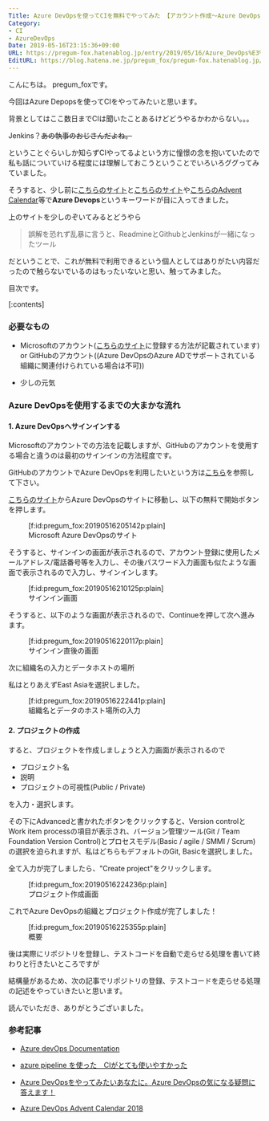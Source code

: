 ```yaml
---
Title: Azure DevOpsを使ってCIを無料でやってみた 【アカウント作成～Azure DevOps登録まで】
Category:
- CI
- AzureDevOps
Date: 2019-05-16T23:15:36+09:00
URL: https://pregum-fox.hatenablog.jp/entry/2019/05/16/Azure_DevOps%E3%82%92%E4%BD%BF%E3%81%A3%E3%81%A6CI%E3%82%92%E7%84%A1%E6%96%99%E3%81%A7%E3%82%84%E3%81%A3%E3%81%A6%E3%81%BF%E3%81%9F_%E3%80%90%E7%99%BB%E9%8C%B2%E7%B7%A8%E3%80%91
EditURL: https://blog.hatena.ne.jp/pregum_fox/pregum-fox.hatenablog.jp/atom/entry/17680117127135469737
---
```


こんにちは。 pregum_foxです。

今回はAzure Depopsを使ってCIをやってみたいと思います。

背景としてはここ数日までCIは聞いたことあるけどどうやるかわからない。。。

Jenkins？~~あの執事のおじさんだよね。~~

ということぐらいしか知らずCIやってるよという方に憧憬の念を抱いていたので私も話についていける程度には理解しておこうということでいろいろググってみていました。

そうすると、少し前に[こちらのサイト](https://qiita.com/yamuuuuuun/items/8ceaae59bea3837c57e1)と[こちらのサイト](http://zutto-megane.com/azure/azuredevops_info/)や[こちらのAdvent Calendar](https://qiita.com/advent-calendar/2018/azuredevops)等で**Azure Devops**というキーワードが目に入ってきました。

上のサイトを少しのぞいてみるとどうやら


> 誤解を恐れず乱暴に言うと、ReadmineとGithubとJenkinsが一緒になったツール

だということで、これが無料で利用できるという個人としてはありがたい内容だったので触らないでいるのはもったいないと思い、触ってみました。




<!-- more -->



目次です。


[:contents]


### 必要なもの

* Microsoftのアカウント([こちらのサイト](https://support.microsoft.com/ja-jp/help/4026324/microsoft-account-how-to-create)に登録する方法が記載されています) or GitHubのアカウント((Azure DevOpsのAzure ADでサポートされている組織に関連付けられている場合は不可))

* 少しの元気

### Azure DevOpsを使用するまでの大まかな流れ

#### 1. Azure DevOpsへサインインする

Microsoftのアカウントでの方法を記載しますが、GitHubのアカウントを使用する場合と違うのは最初のサインインの方法程度です。

GitHubのアカウントでAzure DevOpsを利用したいという方は[こちら](https://docs.microsoft.com/ja-jp/azure/devops/user-guide/sign-up-invite-teammates?view=azure-devops)を参照して下さい。

 [こちらのサイト](https://azure.microsoft.com/ja-jp/services/devops/?&OCID=AID736753_SEM_4yZ9CNsK&MarinID=s4yZ9CNsK_323084868360_%2Bazure%20%2Bdevops_b_c__60121929530_kwd-399530214682_)からAzure DevOpsのサイトに移動し、以下の無料で開始ボタンを押します。

<figure class="figure-image figure-image-fotolife" title="Microsoft Azure DevOpsのサイト">[f:id:pregum_fox:20190516205142p:plain]<figcaption>Microsoft Azure DevOpsのサイト</figcaption></figure>

そうすると、サインインの画面が表示されるので、アカウント登録に使用したメールアドレス/電話番号等を入力し、その後パスワード入力画面も似たような画面で表示されるので入力し、サインインします。

<figure class="figure-image figure-image-fotolife" title="サインイン画面">[f:id:pregum_fox:20190516210125p:plain]<figcaption>サインイン画面</figcaption></figure>

そうすると、以下のような画面が表示されるので、Continueを押して次へ進みます。

<figure class="figure-image figure-image-fotolife" title="サインイン直後の画面">[f:id:pregum_fox:20190516220117p:plain]<figcaption>サインイン直後の画面</figcaption></figure>

次に組織名の入力とデータホストの場所

私はとりあえずEast Asiaを選択しました。

<figure class="figure-image figure-image-fotolife" title="組織名とデータのホスト場所の入力">[f:id:pregum_fox:20190516222441p:plain]<figcaption>組織名とデータのホスト場所の入力</figcaption></figure>

#### 2. プロジェクトの作成

すると、プロジェクトを作成しましょうと入力画面が表示されるので

* プロジェクト名
* 説明
* プロジェクトの可視性(Public / Private)

を入力・選択します。

その下にAdvancedと書かれたボタンをクリックすると、Version controlとWork item processの項目が表示され、バージョン管理ツール(Git / Team Foundation Version Control)とプロセスモデル(Basic / agile / SMMI / Scrum)の選択を迫られますが、私はどちらもデフォルトのGit, Basicを選択しました。

全て入力が完了しましたら、"Create project"をクリックします。

<figure class="figure-image figure-image-fotolife" title="プロジェクト作成画面">[f:id:pregum_fox:20190516224236p:plain]<figcaption>プロジェクト作成画面</figcaption></figure>


これでAzure DevOpsの組織とプロジェクト作成が完了しました！

<figure class="figure-image figure-image-fotolife" title="概要">[f:id:pregum_fox:20190516225355p:plain]<figcaption>概要</figcaption></figure>

後は実際にリポジトリを登録し、テストコードを自動で走らせる処理を書いて終わりと行きたいところですが

結構量があるため、次の記事でリポジトリの登録、テストコードを走らせる処理の記述をやっていきたいと思います。


読んでいただき、ありがとうございました。


### 参考記事

* [Azure devOps Documentation](https://docs.microsoft.com/en-us/azure/devops/index?view=azure-devops)

* [azure pipeline を使った　CIがとても使いやすかった](https://qiita.com/yamuuuuuun/items/8ceaae59bea3837c57e1)

* [Azure DevOpsをやってみたいあなたに。Azure DevOpsの気になる疑問に答えます！](http://zutto-megane.com/azure/azuredevops_info/)

* [Azure DevOps Advent Calendar 2018](https://qiita.com/advent-calendar/2018/azuredevops)


